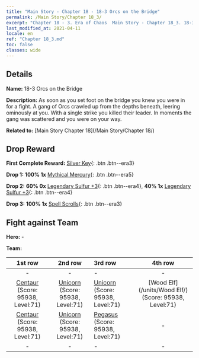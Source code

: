 ```yaml
---
title: "Main Story - Chapter 18 - 18-3 Orcs on the Bridge"
permalink: /Main Story/Chapter 18_3/
excerpt: "Chapter 18 - 3. Era of Chaos  Main Story - Chapter 18_3. 18-3 Orcs on the Bridge"
last_modified_at: 2021-04-11
locale: en
ref: "Chapter 18_3.md"
toc: false
classes: wide
---
```


## Details

 **Name:** 18-3 Orcs on the Bridge

 **Description:** As soon as you set foot on the bridge you knew you were in for a fight. A gang of Orcs crawled up from the depths beneath, leering ominously at you. With a single strike you killed their leader. In moments the gang was scattered and you were on your way.

 **Related to:** [Main Story Chapter 18](/Main Story/Chapter 18/)

## Drop Reward

 **First Complete Reward:** [Silver Key](/Items/con_693/){: .btn .btn--era3}

 **Drop 1:** **100% 1x** [Mythical Mercury](/Items/mat_63/){: .btn .btn--era5}

 **Drop 2:** **60% 0x** [Legendary Sulfur +3](/Items/mat_57/){: .btn .btn--era4}, **40% 1x** [Legendary Sulfur +3](/Items/mat_57/){: .btn .btn--era4}

 **Drop 3:** **100% 1x** [Spell Scrolls](/Items/con_694/){: .btn .btn--era3}


## Fight against Team
 **Hero:** -

 **Team:**


  | 1st row | 2nd row | 3rd row | 4th row |
  |:----:|:----:|:----|:----:|
  | - | - | - | - |
  | [Centaur](/units/Centaur/) (Score: 95938, Level:71)  | [Unicorn](/units/Unicorn/) (Score: 95938, Level:71)  | [Unicorn](/units/Unicorn/) (Score: 95938, Level:71)  | [Wood Elf](/units/Wood Elf/) (Score: 95938, Level:71)  |
  | [Centaur](/units/Centaur/) (Score: 95938, Level:71)  | [Unicorn](/units/Unicorn/) (Score: 95938, Level:71)  | [Pegasus](/units/Pegasus/) (Score: 95938, Level:71)  | - |
  | - | - | - | - |



